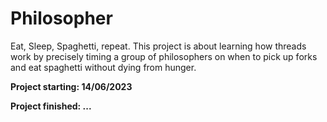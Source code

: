 # Philosopher

Eat, Sleep, Spaghetti, repeat. This project is about learning how threads work by precisely timing a group of philosophers on when to pick up forks and eat spaghetti without dying from hunger.
 
**Project starting: 14/06/2023**

**Project finished: ...**
